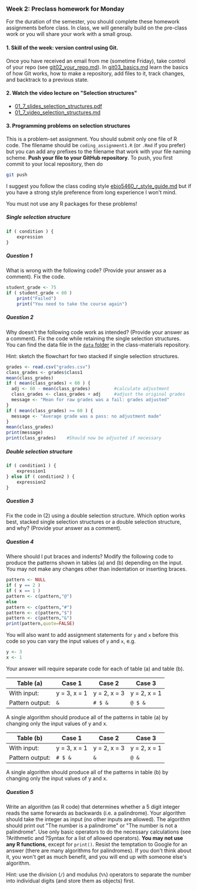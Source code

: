 ### Week 2: Preclass homework for Monday

For the duration of the semester, you should complete these homework assignments before class. In class, we will generally build on the pre-class work or you will share your work with a small group.

#### 1. **Skill of the week:** version control using Git.

Once you have received an email from me (sometime Friday), take control of your repo (see [git02_your_repo.md](skills_tutorials/git02_your_repo.md)). In [git03_basics.md](skills_tutorials/git03_basics.md) learn the basics of how Git works, how to make a repository, add files to it, track changes, and backtrack to a previous state.

#### 2. Watch the video lecture on "Selection structures"

* [01_7_slides_selection_structures.pdf](01_7_slides_selection_structures.pdf)
* [01_7_video_selection_structures.md](01_7_video_selection_structures.md)

#### 3. Programming problems on selection structures

This is a problem-set assignment. You should submit only one file of R code. The filename should be `coding_assignment1.R` (or `.Rmd` if you prefer) but you can add any prefixes to the filename that work with your file naming scheme. **Push your file to your GitHub repository**. To push, you first commit to your local repository, then do

```bash
git push
```

I suggest you follow the class coding style [ebio5460_r_style_guide.md](skills_tutorials/ebio5460_r_style_guide.md) but if you have a strong style preference from long experience I won't mind.

You must not use any R packages for these problems!

##### Single selection structure

```R
if ( condition ) {
    expression
}
```

##### Question 1

What is wrong with the following code? (Provide your answer as a comment). Fix the code.

```R
student_grade <- 75
if ( student_grade < 60 )
    print("Failed")
    print("You need to take the course again")
```

##### Question 2

Why doesn't the following code work as intended?  (Provide your answer as a comment). Fix the code while retaining the single selection structures. You can find the data file in the [`data` folder](/data) in the class-materials repository.

Hint: sketch the flowchart for two stacked if single selection structures.

```R
grades <- read.csv("grades.csv")
class_grades <- grades$class1
mean(class_grades)
if ( mean(class_grades) < 60 ) {
  adj <- 60 - mean(class_grades)         #calculate adjustment
  class_grades <- class_grades + adj     #adjust the original grades
  message <- "Mean for raw grades was a fail: grades adjusted"
} 
if ( mean(class_grades) >= 60 ) {
  message <- "Average grade was a pass: no adjustment made"
}
mean(class_grades)
print(message)
print(class_grades)    #Should now be adjusted if necessary
```

##### Double selection structure

```R
if ( condition1 ) {
    expression1
} else if ( condition2 ) {
    expression2
}
```

##### Question 3

Fix the code in (2)  using a double selection structure. Which option works best, stacked single selection structures or a double selection structure, and why? (Provide your answer as a comment).

##### Question 4

Where should I put braces and indents? Modify the following code to produce the patterns shown in tables (a) and (b) depending on the input. You may not make any changes other than indentation or inserting braces.

```R
pattern <- NULL
if ( y == 2 )
if ( x == 1 )
pattern <- c(pattern,"@")
else
pattern <- c(pattern,"#")
pattern <- c(pattern,"$")
pattern <- c(pattern,"&")
print(pattern,quote=FALSE)
```

You will also want to add assignment statements for `y` and `x` before this code so you can vary the input values of `y` and `x`, e.g.

```R
y <- 3
x <- 1
```

Your answer will require separate code for each of table (a) and table (b).

| Table (a)       | Case 1       | Case 2       | Case 3       |
| --------------- | ------------ | ------------ | ------------ |
| With input:     | y = 3, x = 1 | y = 2, x = 3 | y = 2, x = 1 |
| Pattern output: | `&`          | `# $ &`      | `@ $ &`      |

A single algorithm should produce all of the patterns in table (a) by changing only the input values of y and x. 

| Table (b)       | Case 1       | Case 2       | Case 3       |
| --------------- | ------------ | ------------ | ------------ |
| With input:     | y = 3, x = 1 | y = 2, x = 3 | y = 2, x = 1 |
| Pattern output: | `# $ &`      | `&`          | `@ &`        |

A single algorithm should produce all of the patterns in table (b) by changing only the input values of y and x.

##### Question 5

Write an algorithm (as R code) that determines whether a 5 digit integer reads the same forwards as backwards (i.e. a palindrome). Your algorithm should take the integer as input (no other inputs are allowed). The algorithm should print out "The number is a palindrome" or "The number is not a palindrome". Use only basic operators to do the necessary calculations (see ?Arithmetic and ?Syntax for a list of allowed operators). **You may not use any R functions**, except for `print()`. Resist the temptation to Google for an answer (there are many algorithms for palindromes). If you don't think about it, you won't get as much benefit, and you will end up with someone else's algorithm.

Hint: use the division (`/`) and modulus (`%%`) operators to separate the number into individual digits (and store them as objects) first.
